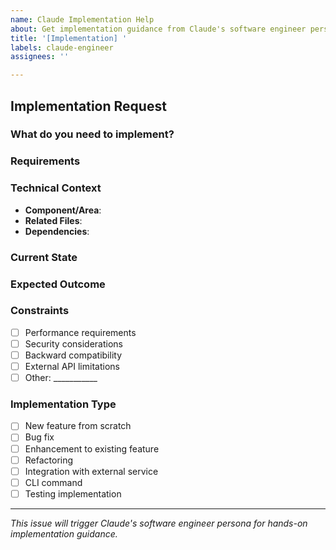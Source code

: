 ```yaml
---
name: Claude Implementation Help
about: Get implementation guidance from Claude's software engineer persona
title: '[Implementation] '
labels: claude-engineer
assignees: ''

---
```


## Implementation Request

### What do you need to implement?

<!-- Describe the feature, bug fix, or enhancement you need help with -->

### Requirements

<!-- List the specific requirements or acceptance criteria -->

### Technical Context

<!-- Provide relevant technical context -->
- **Component/Area**: <!-- e.g., processor, model integration, CLI command -->
- **Related Files**: <!-- Any existing files that are relevant -->
- **Dependencies**: <!-- Any external dependencies or integrations -->

### Current State

<!-- Describe what currently exists (if anything) -->

### Expected Outcome

<!-- Describe what the final implementation should achieve -->

### Constraints

<!-- Any technical constraints or limitations to consider -->
- [ ] Performance requirements
- [ ] Security considerations
- [ ] Backward compatibility
- [ ] External API limitations
- [ ] Other: ___________

### Implementation Type

<!-- Check what type of implementation help you need -->
- [ ] New feature from scratch
- [ ] Bug fix
- [ ] Enhancement to existing feature
- [ ] Refactoring
- [ ] Integration with external service
- [ ] CLI command
- [ ] Testing implementation

---
*This issue will trigger Claude's software engineer persona for hands-on implementation guidance.*